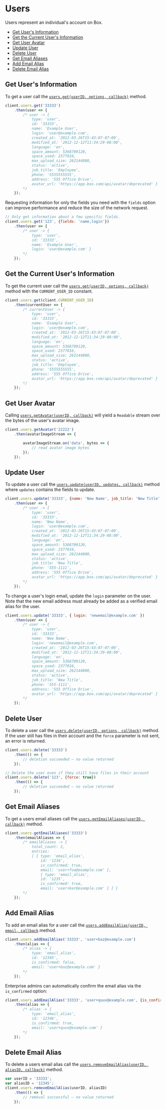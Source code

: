 Users
=====

Users represent an individual's account on Box.

<!-- START doctoc generated TOC please keep comment here to allow auto update -->
<!-- DON'T EDIT THIS SECTION, INSTEAD RE-RUN doctoc TO UPDATE -->


- [Get User's Information](#get-users-information)
- [Get the Current User's Information](#get-the-current-users-information)
- [Get User Avatar](#get-user-avatar)
- [Update User](#update-user)
- [Delete User](#delete-user)
- [Get Email Aliases](#get-email-aliases)
- [Add Email Alias](#add-email-alias)
- [Delete Email Alias](#delete-email-alias)

<!-- END doctoc generated TOC please keep comment here to allow auto update -->

Get User's Information
----------------------

To get a user call the [`users.get(userID, options, callback)`](http://opensource.box.com/box-node-sdk/jsdoc/Users.html#get) method.

<!-- sample get_users_id -->
```js
client.users.get('33333')
    .then(user => {
        /* user -> {
            type: 'user',
            id: '33333',
            name: 'Example User',
            login: 'user@example.com',
            created_at: '2012-03-26T15:43:07-07:00',
            modified_at: '2012-12-12T11:34:29-08:00',
            language: 'en',
            space_amount: 5368709120,
            space_used: 2377016,
            max_upload_size: 262144000,
            status: 'active',
            job_title: 'Employee',
            phone: '5555555555',
            address: '555 Office Drive',
            avatar_url: 'https://app.box.com/api/avatar/deprecated' }
        */
    });
```

Requesting information for only the fields you need with the `fields` option
can improve performance and reduce the size of the network request.

```js
// Only get information about a few specific fields.
client.users.get('123', {fields: 'name,login'})
    .then(user => {
        /* user -> {
            type: 'user',
            id: '33333',
            name: 'Example User',
            login: 'user@example.com' }
        */
    });
```

Get the Current User's Information
----------------------------------

To get the current user call the [`users.get(userID, options, callback)`](http://opensource.box.com/box-node-sdk/jsdoc/Users.html#get) method with the `CURRENT_USER_ID` constant.

<!-- sample get_users_me -->
```js
client.users.get(client.CURRENT_USER_ID)
	.then(currentUser => {
		/* currentUser -> {
            type: 'user',
            id: '33333',
            name: 'Example User',
            login: 'user@example.com',
            created_at: '2012-03-26T15:43:07-07:00',
            modified_at: '2012-12-12T11:34:29-08:00',
            language: 'en',
            space_amount: 5368709120,
            space_used: 2377016,
            max_upload_size: 262144000,
            status: 'active',
            job_title: 'Employee',
            phone: '5555555555',
            address: '555 Office Drive',
            avatar_url: 'https://app.box.com/api/avatar/deprecated' }
        */
	});
```

Get User Avatar
---------------

Calling [`users.getAvatar(userID, callback)`](http://opensource.box.com/box-node-sdk/jsdoc/Users.html#getAvatar) will
yield a `Readable` stream over the bytes of the user's avatar image.

<!-- sample get_users_id_avatar -->
```js
client.users.getAvatar('22222')
    .then(avatarImageStream => {

        avatarImageStream.on('data', bytes => {
            // read avatar image bytes
        });
    });
```

Update User
-----------

To update a user call the
[`users.update(userID, updates, callback)`](http://opensource.box.com/box-node-sdk/jsdoc/Users.html#update)
method where `updates` contains the fields to update.

<!-- sample put_users_id -->
```js
client.users.update('33333', {name: 'New Name', job_title: 'New Title', phone: '555-1111'})
    .then(user => {
        /* user -> {
            type: 'user',
            id: '33333',
            name: 'New Name',
            login: 'user@example.com',
            created_at: '2012-03-26T15:43:07-07:00',
            modified_at: '2012-12-12T11:34:29-08:00',
            language: 'en',
            space_amount: 5368709120,
            space_used: 2377016,
            max_upload_size: 262144000,
            status: 'active',
            job_title: 'New Title',
            phone: '555-1111',
            address: '555 Office Drive',
            avatar_url: 'https://app.box.com/api/avatar/deprecated' }
        */
    });
```

To change a user's login email, update the `login` parameter on the user.  Note
that the new email address must already be added as a verified email alias for the
user.

```js
client.users.update('33333', { login: 'newemail@example.com' })
    .then(user => {
        /* user -> {
            type: 'user',
            id: '33333',
            name: 'New Name',
            login: 'newemail@example.com',
            created_at: '2012-03-26T15:43:07-07:00',
            modified_at: '2012-12-12T11:34:29-08:00',
            language: 'en',
            space_amount: 5368709120,
            space_used: 2377016,
            max_upload_size: 262144000,
            status: 'active',
            job_title: 'New Title',
            phone: '555-1111',
            address: '555 Office Drive',
            avatar_url: 'https://app.box.com/api/avatar/deprecated' }
        */
    });
```

Delete User
-----------

To delete a user call the
[`users.delete(userID, options, callback)`](http://opensource.box.com/box-node-sdk/jsdoc/Users.html#delete)
method.  If the user still has files in their account and the `force` parameter
is not sent, an error is returned.

```js
client.users.delete('33333')
    .then(() => {
        // deletion succeeded — no value returned
    });
```

<!-- sample delete_users_id -->
```js
// Delete the user even if they still have files in their account
client.users.delete('123', {force: true})
    .then(() => {
        // deletion succeeded — no value returned
    });
```

Get Email Aliases
-----------------

To get a users email aliases call the [`users.getEmailAliases(userID, callback)`](http://opensource.box.com/box-node-sdk/jsdoc/Users.html#getEmailAliases) method.

<!-- sample get_users_id_email_aliases -->
```js
client.users.getEmailAliases('33333')
    .then(emailAliases => {
        /* emailAliases -> {
            total_count: 2,
            entries: 
            [ { type: 'email_alias',
                id: '1234',
                is_confirmed: true,
                email: 'user+foo@example.com' },
                { type: 'email_alias',
                id: '1235',
                is_confirmed: true,
                email: 'user+bar@example.com' } ] }
        */
    });
```

Add Email Alias
---------------

To add an email alias for a user call the
[`users.addEmailAlias(userID, email, callback`](http://opensource.box.com/box-node-sdk/jsdoc/Users.html#addEmailAlias)
method.

<!-- sample post_users_id_email_aliases -->
```js
client.users.addEmailAlias('33333', 'user+baz@example.com')
    .then(alias => {
        /* alias -> {
            type: 'email_alias',
            id: '12345',
            is_confirmed: false,
            email: 'user+baz@example.com' }
        */
    });
```

Enterprise admins can automatically confirm the email alias via the `is_confirmed` option:
```js
client.users.addEmailAlias('33333', 'user+quux@example.com', {is_confirmed: true})
    .then(alias => {
        /* alias -> {
            type: 'email_alias',
            id: '12346',
            is_confirmed: true,
            email: 'user+quux@example.com' }
        */
    });
```

Delete Email Alias
------------------

To delete a users email alias call the [`users.removeEmailAlias(userID, aliasID, callback)`](http://opensource.box.com/box-node-sdk/jsdoc/Users.html#removeEmailAlias) method.

<!-- sample delete_users_id_email_aliases_id -->
```js
var userID = '33333';
var aliasID = '12345';
client.users.removeEmailAlias(userID, aliasID)
    .then(() => {
        // removal successful — no value returned
    });
```